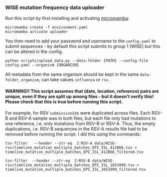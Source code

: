 ### WISE mutation frequency data uploader

Run this script by first installing and activating [micromamba](https://mamba.readthedocs.io/en/latest/installation/micromamba-installation.html):

```
micromamba create -f environment.yaml
micromamba activate uploader
```

You then need to add your password and username to the `config.yaml` to submit sequences - by default this script submits to group 1 (WISE) but this can be altered in the config.

```
python scripts/upload_data.py --data-folder {PATH} --config-file config.yaml --organism {ORGANISM}
```

All metadata from the same organism should be kept in the same `data-folder`, `organism`, can take values `influenza` or `rsv`.

#### WARNING!! This script assumes that (date, location, reference) pairs are unique, even if they are split up among files - but it doesn't verify this! Please check that this is true before running this script. 

For example, for RSV `submissionId`s were duplicated across files. Each RSV-B and RSV-A sample was in both files, but each file only had mutations to one reference, i.e. only mutations from RSV-B or RSV-A. Thus, the empty duplications, i.e. RSV-B sequences in the RSV-A results file had to be removed before running the script. I did this using the commands: 

```
tsv-filter   --header --str-eq  2:RSV-A data/WISE-rsv/timeline_mutation_multiple_batches_EPI_ISL_412866.tsv > timeline_mutation_multiple_batches_EPI_ISL_412866_filtered.tsv

tsv-filter  --header --str-eq  2:RSV-B data/WISE-rsv/timeline_mutation_multiple_batches_EPI_ISL_1653999.tsv > timeline_mutation_multiple_batches_EPI_ISL_1653999_filtered.tsv
```